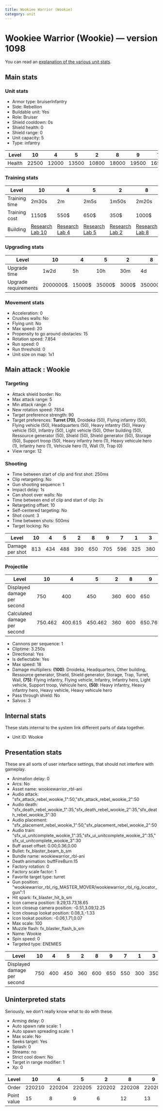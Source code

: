 ```yaml
---
title: Wookiee Warrior (Wookie)
category: unit
---
```


# Wookiee Warrior (Wookie) — version 1098

You can read an [explanation  of the various unit stats](unitexplained.md).

## Main stats

### Unit stats

  * Armor type: bruiserInfantry
  * Side: Rebellion
  * Buildable unit: Yes
  * Role: Bruiser
  * Shield cooldown: 0s
  * Shield health: 0
  * Shield range: 0
  * Unit capacity: 5
  * Type: infantry

|Level |10   |4    |5    |2    |8    |9    |7    |1   |3    |6    |
|------|-----|-----|-----|-----|-----|-----|-----|----|-----|-----|
|Health|22500|12000|13500|10800|18000|19500|16500|9000|10500|15000|


### Training stats

|Level        |10                                     |4                                     |5                                     |2                                     |8                                     |9                                     |7                                     |1                               |3                                     |6                                     |
|-------------|---------------------------------------|--------------------------------------|--------------------------------------|--------------------------------------|--------------------------------------|--------------------------------------|--------------------------------------|--------------------------------|--------------------------------------|--------------------------------------|
|Training time|2m30s                                  |2m                                    |2m5s                                  |1m50s                                 |2m20s                                 |2m25s                                 |2m15s                                 |1m45s                           |1m55s                                 |2m10s                                 |
|Training cost|1150$                                  |550$                                  |650$                                  |350$                                  |1000$                                 |1050$                                 |850$                                  |250$                            |450$                                  |750$                                  |
|Building     |[Research Lab 10](rebelOffenseLab.html)|[Research Lab 4](rebelOffenseLab.html)|[Research Lab 5](rebelOffenseLab.html)|[Research Lab 2](rebelOffenseLab.html)|[Research Lab 8](rebelOffenseLab.html)|[Research Lab 9](rebelOffenseLab.html)|[Research Lab 7](rebelOffenseLab.html)|[Barracks 2](rebelBarracks.html)|[Research Lab 3](rebelOffenseLab.html)|[Research Lab 6](rebelOffenseLab.html)|


### Upgrading stats

|Level               |10      |4     |5     |2    |8      |9       |7      |1   |3    |6      |
|--------------------|--------|------|------|-----|-------|--------|-------|----|-----|-------|
|Upgrade time        |1w2d    |5h    |10h   |30m  |4d     |6d      |2d12h  |0s  |1h30m|1d12h  |
|Upgrade requirements|2000000$|15000$|35000$|3000$|350000$|1000000$|175000$|700$|6000$|115000$|


### Movement stats

  * Acceleration: 0
  * Crushes walls: No
  * Flying unit: No
  * Max speed: 20
  * Propensity to go around obstacles: 15
  * Rotation speed: 7.854
  * Run speed: 0
  * Run threshold: 0
  * Unit size on map: 1x1

## Main attack : Wookie

### Targeting

  * Attack shield border: No
  * Max attack range: 5
  * Min attack range: 0
  * New rotation speed: 7854
  * Target preference strength: 90
  * Target preferences: **Turret (70)**, Droideka (50), Flying infantry (50), Flying vehicle (50), Headquarters (50), Heavy infantry (50), Heavy vehicle (50), Infantry (50), Light vehicle (50), Other building (50), Ressource generator (50), Shield (50), Shield generator (50), Storage (50), Support troop (50), Heavy infantry hero (1), Heavy vehicule hero (1), Infantry hero (1), Vehicule hero (1), Wall (1), Trap (0)
  * View range: 12

### Shooting

  * Time between start of clip and first shot: 250ms
  * Clip retargeting: No
  * Gun shooting sequence: 1
  * Impact delay: 1s
  * Can shoot over walls: No
  * Time between end of clip and start of clip: 2s
  * Retargeting offset: 10
  * Self-centered targeting: No
  * Shot count: 3
  * Time between shots: 500ms
  * Target locking: No

|Level          |10 |4  |5  |2  |8  |9  |7  |1  |3  |6  |
|---------------|---|---|---|---|---|---|---|---|---|---|
|Damage per shot|813|434|488|390|650|705|596|325|380|542|


### Projectile

|Level                       |10     |4      |5      |2  |8  |9      |7      |1  |3      |6      |
|----------------------------|-------|-------|-------|---|---|-------|-------|---|-------|-------|
|Displayed damage per second |750    |400    |450    |360|600|650    |550    |300|350    |500    |
|Calculated damage per second|750.462|400.615|450.462|360|600|650.769|550.154|300|350.769|500.308|


  * Cannons per sequence: 1
  * Cliptime: 3.250s
  * Directional: Yes
  * Is deflectable: Yes
  * Max speed: 18
  * Damage multipliers: **(100)**: Droideka, Headquarters, Other building, Ressource generator, Shield, Shield generator, Storage, Trap, Turret, Wall, **(75)**: Flying infantry, Flying vehicle, Infantry, Infantry hero, Light vehicle, Support troop, Vehicule hero, **(50)**: Heavy infantry, Heavy infantry hero, Heavy vehicle, Heavy vehicule hero
  * Pass through shield: No
  * Salvos: 3

## Internal stats

These stats internal to the system link different parts of data together.

  * Unit ID: Wookie

## Presentation stats

These are all sorts of user interface settings, that should not interfere with gameplay.

  * Animation delay: 0
  * Arcs: No
  * Asset name: wookiewarrior_rbl-ani
  * Audio attack: "sfx_attack_rebel_wookie_1":50,"sfx_attack_rebel_wookie_2":50
  * Audio death: "sfx_death_rebel_wookie_1":35,"sfx_death_rebel_wookie_2":35,"sfx_death_rebel_wookie_3":30
  * Audio placement: "sfx_placement_rebel_wookie_1":50,"sfx_placement_rebel_wookie_2":50
  * Audio train: "sfx_ui_unitcomplete_wookie_1":35,"sfx_ui_unitcomplete_wookie_2":35,"sfx_ui_unitcomplete_wookie_3":30
  * Buff asset offset: 0.00,0.36,0.00
  * Bullet: fx_blaster_beam_b_sm
  * Bundle name: wookiewarrior_rbl-ani
  * Death animation: buffFireBurn:15
  * Factory rotation: 0
  * Factory scale factor: 1
  * Favorite target type: turret
  * Gun position: "wookiewarrior_rbl_rig_MASTER_MOVER/wookiewarrior_rbl_rig_locator_gun":1
  * Hit spark: fx_blaster_hit_b_sm
  * Icon camera position: 9.29,13.73,18.65
  * Icon closeup camera position: -0.51,3.09,12.25
  * Icon closeup lookat position: 0.08,3,-1.33
  * Icon lookat position: -0.06,1.71,0.07
  * Max scale: 100
  * Muzzle flash: fx_blaster_flash_b_sm
  * Name: Wookie
  * Spin speed: 0
  * Targeted type: ENEMIES

|Level                      |10 |4  |5  |2  |8  |9  |7  |1  |3  |6  |
|---------------------------|---|---|---|---|---|---|---|---|---|---|
|Displayed damage per second|750|400|450|360|600|650|550|300|350|500|


## Uninterpreted stats

Seriously, we don't really know what to do with these.

  * Arming delay: 0
  * Auto spawn rate scale: 1
  * Auto spawn spreading scale: 1
  * Max scale: No
  * Seeks target: Yes
  * Splash: 0
  * Streams: no
  * Strict cool down: No
  * Target in range modifier: 1
  * Xp: 0

|Level      |10    |4     |5     |2     |8     |9     |7     |1     |3     |6     |
|-----------|------|------|------|------|------|------|------|------|------|------|
|Order      |220210|220204|220205|220202|220208|220209|220207|220201|220203|220206|
|Point value|15    |8     |9     |6     |12    |13    |11    |5     |7     |10    |


